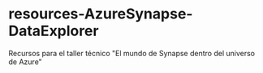 # resources-AzureSynapse-DataExplorer
Recursos para el taller técnico "El mundo de Synapse dentro del universo de Azure"
